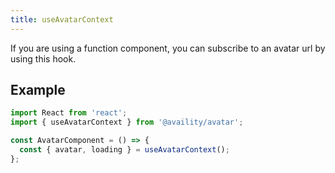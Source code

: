```yaml
---
title: useAvatarContext
---
```


If you are using a function component, you can subscribe to an avatar url by using this hook.

## Example

```jsx
import React from 'react';
import { useAvatarContext } from '@availity/avatar';

const AvatarComponent = () => {
  const { avatar, loading } = useAvatarContext();
};
```
